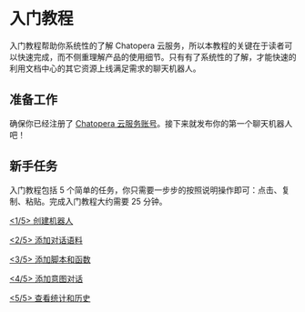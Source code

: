 # 入门教程

入门教程帮助你系统性的了解 Chatopera 云服务，所以本教程的关键在于读者可以快速完成，而不侧重理解产品的使用细节。只有有了系统性的了解，才能快速的利用文档中心的其它资源上线满足需求的聊天机器人。

## 准备工作

确保你已经注册了 [Chatopera 云服务账号](https://docs.chatopera.com/products/chatbot-platform/howto-guides/account/account-mgr.html)。接下来就发布你的第一个聊天机器人吧！

## 新手任务

入门教程包括 5 个简单的任务，你只需要一步步的按照说明操作即可：点击、复制、粘贴。完成入门教程大约需要 25 分钟。

[<1/5> 创建机器人](/products/chatbot-platform/tutorials/1-create-bot.html)

[<2/5> 添加对话语料](/products/chatbot-platform/tutorials/2-answer-faq.html)

[<3/5> 添加脚本和函数](/products/chatbot-platform/tutorials/3-add-scripts-function.html)

[<4/5> 添加意图对话](/products/chatbot-platform/tutorials/4-add-intent.html)

[<5/5> 查看统计和历史](/products/chatbot-platform/tutorials/5-stats-history.html)
